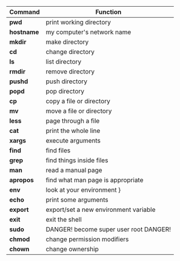 |  Command  |  Function  |
|  -------  |  --------  |
|  **pwd**  |  print working directory  |
|  **hostname**  |  my computer's network name  |
|  **mkdir**  |  make directory  |
|  **cd**  |  change directory  |
|  **ls**  |  list directory  |
|  **rmdir**  |  remove directory  |
|  **pushd**  |  push directory  |
|  **popd**  |  pop directory  |
|  **cp**  |  copy a file or directory  |
|  **mv**  |  move a file or directory  |
|  **less**  |  page through a file  |
|  **cat**  |  print the whole line  |
|  **xargs**  |  execute arguments  |
|  **find**  |  find files  |
|  **grep**  |  find things inside files  |
|  **man**  |  read a manual page  |
|  **apropos**  |  find what man page is appropriate  |
|  **env**  |  look at your environment  }
|  **echo**  |  print some arguments  |
|  **export**  |  export/set a new environment variable  |
|  **exit**  |  exit the shell  |
|  **sudo**  |  DANGER!  become super user root DANGER!  |
|  **chmod**  |  change permission modifiers  |
|  **chown**  |  change ownership  |
